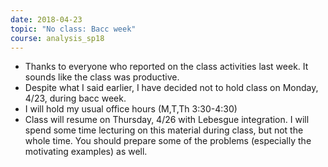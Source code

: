 ```yaml
---
date: 2018-04-23
topic: "No class: Bacc week"
course: analysis_sp18
---
```


- Thanks to everyone who reported on the class activities last week. It sounds like the class was productive. 
- Despite what I said earlier, I have decided not to hold class on Monday, 4/23, during bacc week.
- I will hold my usual office hours (M,T,Th 3:30-4:30)
- Class will resume on Thursday, 4/26 with Lebesgue integration.  I will spend some time lecturing on this material during class, but not the whole time. You should prepare some of the problems (especially the motivating examples) as well.
